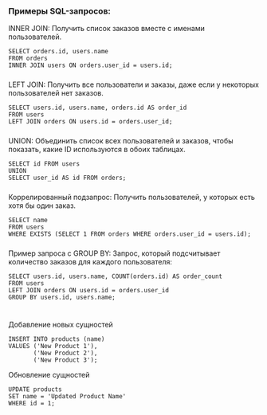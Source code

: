 ### Примеры SQL-запросов:
INNER JOIN: Получить список заказов вместе с именами пользователей.
```postgresql
SELECT orders.id, users.name
FROM orders
INNER JOIN users ON orders.user_id = users.id;
```
###
LEFT JOIN: Получить все пользователи и заказы, даже если у некоторых пользователей нет заказов.
```postgresql
SELECT users.id, users.name, orders.id AS order_id
FROM users
LEFT JOIN orders ON users.id = orders.user_id;
```
###
UNION: Объединить список всех пользователей и заказов, чтобы показать, какие ID используются в обоих таблицах.
```postgresql
SELECT id FROM users
UNION
SELECT user_id AS id FROM orders;
```
###
Коррелированный подзапрос: Получить пользователей, у которых есть хотя бы один заказ.
```postgresql
SELECT name
FROM users
WHERE EXISTS (SELECT 1 FROM orders WHERE orders.user_id = users.id);
```
###
Пример запроса с GROUP BY: Запрос, который подсчитывает количество заказов для каждого пользователя:
```postgresql
SELECT users.id, users.name, COUNT(orders.id) AS order_count
FROM users
LEFT JOIN orders ON users.id = orders.user_id
GROUP BY users.id, users.name;

```
#

Добавление новых сущностей
```postgresql
INSERT INTO products (name)
VALUES ('New Product 1'),
       ('New Product 2'),
       ('New Product 3');
```

Обновление сущностей
```postgresql
UPDATE products
SET name = 'Updated Product Name'
WHERE id = 1;

```